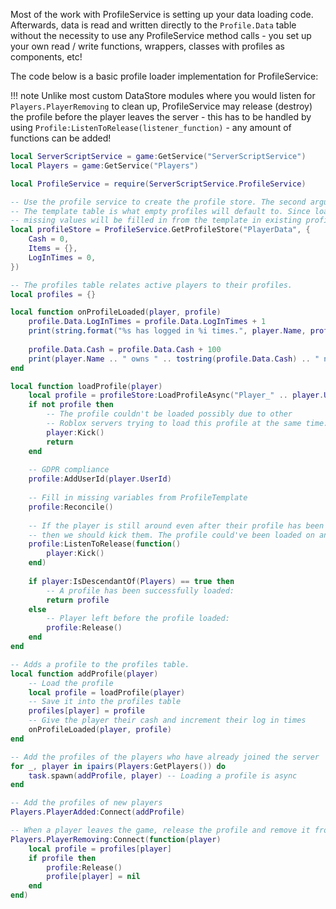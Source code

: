 Most of the work with ProfileService is setting up your data loading code. Afterwards, data is read and written directly to the `Profile.Data` table without the necessity to use any ProfileService method calls - you set up your own read / write functions, wrappers, classes with profiles as components, etc!

The code below is a basic profile loader implementation for ProfileService:

!!! note
	Unlike most custom DataStore modules where you would listen for `Players.PlayerRemoving` to clean up,
	ProfileService may release (destroy) the profile before the player leaves the server - this has to be
	handled by using `Profile:ListenToRelease(listener_function)` - any amount of functions can be added!

``` lua
local ServerScriptService = game:GetService("ServerScriptService")
local Players = game:GetService("Players")

local ProfileService = require(ServerScriptService.ProfileService)

-- Use the profile service to create the profile store. The second argument is the template.
-- The template table is what empty profiles will default to. Since loadProfile reconciles the profile,
-- missing values will be filled in from the template in existing profiles.
local profileStore = ProfileService.GetProfileStore("PlayerData", {
	Cash = 0,
	Items = {},
	LogInTimes = 0,
})

-- The profiles table relates active players to their profiles.
local profiles = {}

local function onProfileLoaded(player, profile)
	profile.Data.LogInTimes = profile.Data.LogInTimes + 1
	print(string.format("%s has logged in %i times.", player.Name, profile.Data.LogInTimes))
	
	profile.Data.Cash = profile.Data.Cash + 100
	print(player.Name .. " owns " .. tostring(profile.Data.Cash) .. " now!")
end

local function loadProfile(player)
	local profile = profileStore:LoadProfileAsync("Player_" .. player.UserId)
	if not profile then
		-- The profile couldn't be loaded possibly due to other
		-- Roblox servers trying to load this profile at the same time:
		player:Kick() 
		return
	end
	
	-- GDPR compliance
	profile:AddUserId(player.UserId) 
	
	-- Fill in missing variables from ProfileTemplate
	profile:Reconcile()
	
	-- If the player is still around even after their profile has been released,
	-- then we should kick them. The profile could've been loaded on another Roblox server.
	profile:ListenToRelease(function()
		player:Kick()
	end)
	
	if player:IsDescendantOf(Players) == true then
		-- A profile has been successfully loaded:
		return profile
	else
		-- Player left before the profile loaded:
		profile:Release()
	end
end

-- Adds a profile to the profiles table.
local function addProfile(player)
	-- Load the profile
	local profile = loadProfile(player)
	-- Save it into the profiles table
	profiles[player] = profile
	-- Give the player their cash and increment their log in times
	onProfileLoaded(player, profile)
end

-- Add the profiles of the players who have already joined the server
for _, player in ipairs(Players:GetPlayers()) do
	task.spawn(addProfile, player) -- Loading a profile is async
end

-- Add the profiles of new players
Players.PlayerAdded:Connect(addProfile)

-- When a player leaves the game, release the profile and remove it from the profiles table
Players.PlayerRemoving:Connect(function(player)
	local profile = profiles[player]
	if profile then
		profile:Release()
		profile[player] = nil
	end
end)
```
